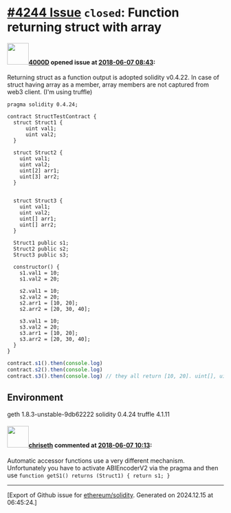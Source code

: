 # [\#4244 Issue](https://github.com/ethereum/solidity/issues/4244) `closed`: Function returning struct with array

#### <img src="https://avatars.githubusercontent.com/u/8004585?u=259a407cd8f58d1db1cda80923a93ba75dcbd276&v=4" width="50">[4000D](https://github.com/4000D) opened issue at [2018-06-07 08:43](https://github.com/ethereum/solidity/issues/4244):

Returning struct as a function output is adopted solidity v0.4.22.
In case of struct having array as a member, array members are not captured from web3 client. (I'm using truffle)

```solidity
pragma solidity 0.4.24;

contract StructTestContract {
  struct Struct1 {
      uint val1;
      uint val2;
  }

  struct Struct2 {
    uint val1;
    uint val2;
    uint[2] arr1;
    uint[3] arr2;
  }


  struct Struct3 {
    uint val1;
    uint val2;
    uint[] arr1;
    uint[] arr2;
  }

  Struct1 public s1;
  Struct2 public s2;
  Struct3 public s3;

  constructor() {
    s1.val1 = 10;
    s1.val2 = 20;

    s2.val1 = 10;
    s2.val2 = 20;
    s2.arr1 = [10, 20];
    s2.arr2 = [20, 30, 40];

    s3.val1 = 10;
    s3.val2 = 20;
    s3.arr1 = [10, 20];
    s3.arr2 = [20, 30, 40];
  }
}
```

```javascript
contract.s1().then(console.log)
contract.s2().then(console.log)
contract.s3().then(console.log) // they all return [10, 20]. uint[], uint[2], uint[3] are not captured.
```

## Environment
geth 1.8.3-unstable-9db62222
solidity 0.4.24
truffle 4.1.11

#### <img src="https://avatars.githubusercontent.com/u/9073706?v=4" width="50">[chriseth](https://github.com/chriseth) commented at [2018-06-07 10:13](https://github.com/ethereum/solidity/issues/4244#issuecomment-395368584):

Automatic accessor functions use a very different mechanism. Unfortunately you have to activate ABIEncoderV2 via the pragma and then use `function getS1() returns (Struct1) { return s1; }`


-------------------------------------------------------------------------------



[Export of Github issue for [ethereum/solidity](https://github.com/ethereum/solidity). Generated on 2024.12.15 at 06:45:24.]
